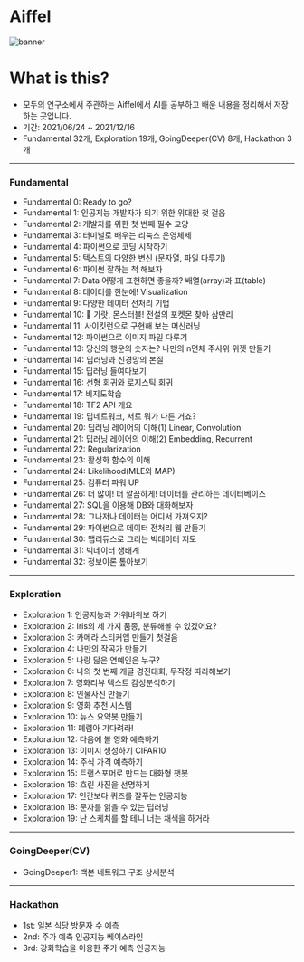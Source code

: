 # Aiffel
![banner](https://user-images.githubusercontent.com/86637300/132039711-1b851566-d884-40b3-b5d0-9c21e730123f.png)

# What is this?
* 모두의 연구소에서 주관하는 Aiffel에서 AI를 공부하고 배운 내용을 정리해서 저장하는 곳입니다.  
* 기간: 2021/06/24 ~ 2021/12/16
* Fundamental 32개, Exploration 19개, GoingDeeper(CV) 8개, Hackathon 3개


---
### Fundamental
- Fundamental 0: Ready to go?  
- Fundamental 1: 인공지능 개발자가 되기 위한 위대한 첫 걸음  
- Fundamental 2: 개발자를 위한 첫 번째 필수 교양  
- Fundamental 3: 터미널로 배우는 리눅스 운영체제  
- Fundamental 4: 파이썬으로 코딩 시작하기  
- Fundamental 5: 텍스트의 다양한 변신 (문자열, 파일 다루기)  
- Fundamental 6: 파이썬 잘하는 척 해보자  
- Fundamental 7: Data 어떻게 표현하면 좋을까? 배열(array)과 표(table)  
- Fundamental 8: 데이터를 한눈에! Visualization  
- Fundamental 9: 다양한 데이터 전처리 기법  
- Fundamental 10: 🦄 가랏, 몬스터볼! 전설의 포켓몬 찾아 삼만리  
- Fundamental 11: 사이킷런으로 구현해 보는 머신러닝  
- Fundamental 12: 파이썬으로 이미지 파일 다루기  
- Fundamental 13: 당신의 행운의 숫자는? 나만의 n면체 주사위 위젯 만들기  
- Fundamental 14: 딥러닝과 신경망의 본질  
- Fundamental 15: 딥러닝 들여다보기  
- Fundamental 16: 선형 회귀와 로지스틱 회귀  
- Fundamental 17: 비지도학습  
- Fundamental 18: TF2 API 개요  
- Fundamental 19: 딥네트워크, 서로 뭐가 다른 거죠?  
- Fundamental 20: 딥러닝 레이어의 이해(1) Linear, Convolution  
- Fundamental 21: 딥러닝 레이어의 이해(2) Embedding, Recurrent  
- Fundamental 22: Regularization  
- Fundamental 23: 활성화 함수의 이해  
- Fundamental 24: Likelihood(MLE와 MAP)  
- Fundamental 25: 컴퓨터 파워 UP  
- Fundamental 26: 더 많이! 더 깔끔하게! 데이터를 관리하는 데이터베이스  
- Fundamental 27: SQL을 이용해 DB와 대화해보자  
- Fundamental 28: 그나저나 데이터는 어디서 가져오지?  
- Fundamental 29: 파이썬으로 데이터 전처리 웹 만들기  
- Fundamental 30: 맵리듀스로 그리는 빅데이터 지도  
- Fundamental 31: 빅데이터 생태계  
- Fundamental 32: 정보이론 톺아보기

---
### Exploration
- Exploration 1: 인공지능과 가위바위보 하기  
- Exploration 2: Iris의 세 가지 품종, 분류해볼 수 있겠어요?  
- Exploration 3: 카메라 스티커앱 만들기 첫걸음  
- Exploration 4: 나만의 작곡가 만들기  
- Exploration 5: 나랑 닮은 연예인은 누구?  
- Exploration 6: 나의 첫 번째 캐글 경진대회, 무작정 따라해보기  
- Exploration 7: 영화리뷰 텍스트 감성분석하기  
- Exploration 8: 인물사진 만들기  
- Exploration 9: 영화 추천 시스템  
- Exploration 10: 뉴스 요약봇 만들기  
- Exploration 11: 폐렴아 기다려라!  
- Exploration 12: 다음에 볼 영화 예측하기  
- Exploration 13: 이미지 생성하기 CIFAR10  
- Exploration 14: 주식 가격 예측하기  
- Exploration 15: 트랜스포머로 만드는 대화형 챗봇  
- Exploration 16: 흐린 사진을 선명하게
- Exploration 17: 인간보다 퀴즈를 잘푸는 인공지능
- Exploration 18: 문자를 읽을 수 있는 딥러닝
- Exploration 19: 난 스케치를 할 테니 너는 채색을 하거라

---
### GoingDeeper(CV)
- GoingDeeper1: 백본 네트워크 구조 상세분석

---
### Hackathon
- 1st: 일본 식당 방문자 수 예측  
- 2nd: 주가 예측 인공지능 베이스라인  
- 3rd: 강화학습을 이용한 주가 예측 인공지능  
